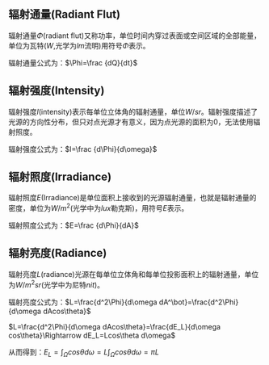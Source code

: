 ## 辐射通量(Radiant Flut)

辐射通量$\Phi$(radiant flut)又称功率，单位时间内穿过表面或空间区域的全部能量，单位为瓦特($W$,光学为$lm$流明)用符号$\Phi$表示。

辐射通量公式为：$\Phi=\frac {dQ}{dt}$

## 辐射强度(Intensity)

辐射强度$I$(intensity)表示每单位立体角的辐射通量，单位$W/sr$。辐射强度描述了光源的方向性分布，但只对点光源才有意义，因为点光源的面积为0，无法使用辐射照度。

辐射强度公式为：$I=\frac {d\Phi}{d\omega}$

## 辐射照度(Irradiance)

辐射照度$E$(Irradiance)是单位面积上接收到的光源辐射通量，也就是辐射通量的密度，单位为$W/m^2$(光学中为$lux$勒克斯)，用符号$E$表示。

辐射照度公式为：$E=\frac {d\Phi}{dA}$

## 辐射亮度(Radiance)

辐射亮度$L$(radiance)光源在每单位立体角和每单位投影面积上的辐射通量，单位为$W/m^2sr$(光学中为尼特$nit$)。

辐射亮度公式为：$L=\frac{d^2\Phi}{d\omega dA^\bot}=\frac{d^2\Phi}{d\omega dAcos\theta}$

$L=\frac{d^2\Phi}{d\omega dAcos\theta}=\frac{dE_L}{d\omega cos\theta}\Rightarrow dE_L=Lcos\theta d\omega$

从而得到：$E_L=\int_\Omega cos\theta d\omega=L\int_\Omega cos\theta d\omega=\pi L$
